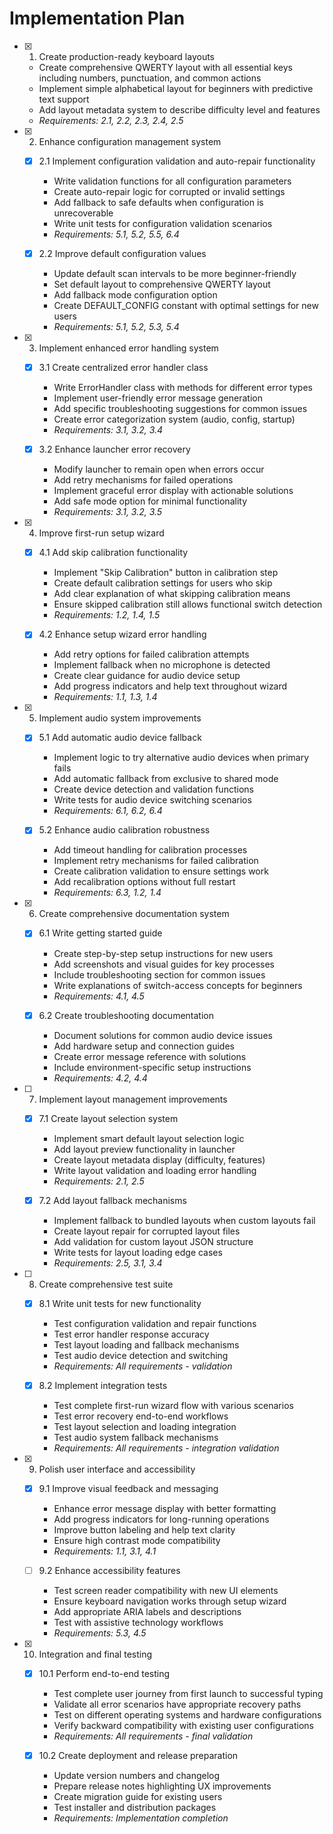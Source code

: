 # Implementation Plan

- [x] 1. Create production-ready keyboard layouts
  - Create comprehensive QWERTY layout with all essential keys including numbers, punctuation, and common actions
  - Implement simple alphabetical layout for beginners with predictive text support
  - Add layout metadata system to describe difficulty level and features
  - _Requirements: 2.1, 2.2, 2.3, 2.4, 2.5_

- [x] 2. Enhance configuration management system
  - [x] 2.1 Implement configuration validation and auto-repair functionality
    - Write validation functions for all configuration parameters
    - Create auto-repair logic for corrupted or invalid settings
    - Add fallback to safe defaults when configuration is unrecoverable
    - Write unit tests for configuration validation scenarios
    - _Requirements: 5.1, 5.2, 5.5, 6.4_

  - [x] 2.2 Improve default configuration values
    - Update default scan intervals to be more beginner-friendly
    - Set default layout to comprehensive QWERTY layout
    - Add fallback mode configuration option
    - Create DEFAULT_CONFIG constant with optimal settings for new users
    - _Requirements: 5.1, 5.2, 5.3, 5.4_

- [x] 3. Implement enhanced error handling system
  - [x] 3.1 Create centralized error handler class
    - Write ErrorHandler class with methods for different error types
    - Implement user-friendly error message generation
    - Add specific troubleshooting suggestions for common issues
    - Create error categorization system (audio, config, startup)
    - _Requirements: 3.1, 3.2, 3.4_

  - [x] 3.2 Enhance launcher error recovery
    - Modify launcher to remain open when errors occur
    - Add retry mechanisms for failed operations
    - Implement graceful error display with actionable solutions
    - Add safe mode option for minimal functionality
    - _Requirements: 3.1, 3.2, 3.5_

- [x] 4. Improve first-run setup wizard
  - [x] 4.1 Add skip calibration functionality
    - Implement "Skip Calibration" button in calibration step
    - Create default calibration settings for users who skip
    - Add clear explanation of what skipping calibration means
    - Ensure skipped calibration still allows functional switch detection
    - _Requirements: 1.2, 1.4, 1.5_

  - [x] 4.2 Enhance setup wizard error handling
    - Add retry options for failed calibration attempts
    - Implement fallback when no microphone is detected
    - Create clear guidance for audio device setup
    - Add progress indicators and help text throughout wizard
    - _Requirements: 1.1, 1.3, 1.4_

- [x] 5. Implement audio system improvements
  - [x] 5.1 Add automatic audio device fallback
    - Implement logic to try alternative audio devices when primary fails
    - Add automatic fallback from exclusive to shared mode
    - Create device detection and validation functions
    - Write tests for audio device switching scenarios
    - _Requirements: 6.1, 6.2, 6.4_

  - [x] 5.2 Enhance audio calibration robustness
    - Add timeout handling for calibration processes
    - Implement retry mechanisms for failed calibration
    - Create calibration validation to ensure settings work
    - Add recalibration options without full restart
    - _Requirements: 6.3, 1.2, 1.4_

- [x] 6. Create comprehensive documentation system




  - [x] 6.1 Write getting started guide
    - Create step-by-step setup instructions for new users
    - Add screenshots and visual guides for key processes
    - Include troubleshooting section for common issues
    - Write explanations of switch-access concepts for beginners
    - _Requirements: 4.1, 4.5_

  - [x] 6.2 Create troubleshooting documentation


    - Document solutions for common audio device issues
    - Add hardware setup and connection guides
    - Create error message reference with solutions
    - Include environment-specific setup instructions
    - _Requirements: 4.2, 4.4_

- [ ] 7. Implement layout management improvements
  - [x] 7.1 Create layout selection system
    - Implement smart default layout selection logic
    - Add layout preview functionality in launcher
    - Create layout metadata display (difficulty, features)
    - Write layout validation and loading error handling
    - _Requirements: 2.1, 2.5_

  - [x] 7.2 Add layout fallback mechanisms
    - Implement fallback to bundled layouts when custom layouts fail
    - Create layout repair for corrupted layout files
    - Add validation for custom layout JSON structure
    - Write tests for layout loading edge cases
    - _Requirements: 2.5, 3.1, 3.4_

- [ ] 8. Create comprehensive test suite
  - [x] 8.1 Write unit tests for new functionality
    - Test configuration validation and repair functions
    - Test error handler response accuracy
    - Test layout loading and fallback mechanisms
    - Test audio device detection and switching
    - _Requirements: All requirements - validation_

  - [x] 8.2 Implement integration tests
    - Test complete first-run wizard flow with various scenarios
    - Test error recovery end-to-end workflows
    - Test layout selection and loading integration
    - Test audio system fallback mechanisms
    - _Requirements: All requirements - integration validation_

- [x] 9. Polish user interface and accessibility





  - [x] 9.1 Improve visual feedback and messaging


    - Enhance error message display with better formatting
    - Add progress indicators for long-running operations
    - Improve button labeling and help text clarity
    - Ensure high contrast mode compatibility
    - _Requirements: 1.1, 3.1, 4.1_



  - [ ] 9.2 Enhance accessibility features
    - Test screen reader compatibility with new UI elements
    - Ensure keyboard navigation works through setup wizard
    - Add appropriate ARIA labels and descriptions
    - Test with assistive technology workflows
    - _Requirements: 5.3, 4.5_

- [x] 10. Integration and final testing
  - [x] 10.1 Perform end-to-end testing
    - Test complete user journey from first launch to successful typing
    - Validate all error scenarios have appropriate recovery paths
    - Test on different operating systems and hardware configurations
    - Verify backward compatibility with existing user configurations
    - _Requirements: All requirements - final validation_

  - [x] 10.2 Create deployment and release preparation
    - Update version numbers and changelog
    - Prepare release notes highlighting UX improvements
    - Create migration guide for existing users
    - Test installer and distribution packages
    - _Requirements: Implementation completion_